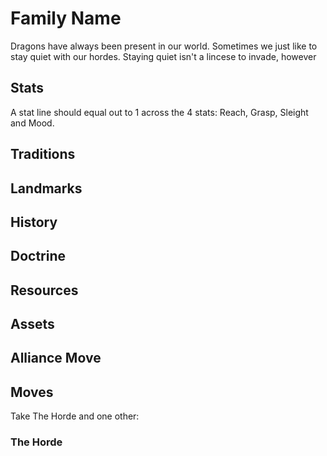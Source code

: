# Family Name

Dragons have always been present in our world. Sometimes we just like to stay quiet with our hordes. Staying quiet isn't a lincese to invade, however

## Stats

A stat line should equal out to 1 across the 4 stats: Reach, Grasp, Sleight and Mood.

## Traditions

## Landmarks

## History

## Doctrine

## Resources

## Assets

## Alliance Move

## Moves

Take The Horde and one other:

### The Horde